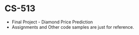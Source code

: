 # CS-513
- Final Project - Diamond Price Prediction
- Assignments and Other code samples are just for reference.

